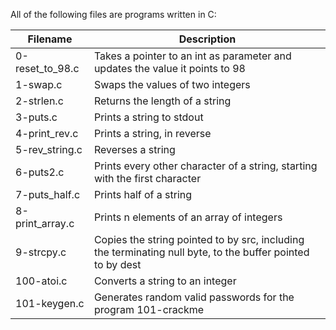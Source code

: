 All of the following files are programs written in C:



|Filename|	Description|
| -------- | ----------- |
|0-reset_to_98.c|	Takes a pointer to an int as parameter and updates the value it points to 98|
|1-swap.c|	Swaps the values of two integers|
|2-strlen.c|	Returns the length of a string|
|3-puts.c|	Prints a string to stdout|
|4-print_rev.c|	Prints a string, in reverse|
|5-rev_string.c|	Reverses a string|
|6-puts2.c|	Prints every other character of a string, starting with the first character|
|7-puts_half.c|	Prints half of a string|
|8-print_array.c|	Prints n elements of an array of integers|
|9-strcpy.c|	Copies the string pointed to by src, including the terminating null byte, to the buffer pointed to by dest|
100-atoi.c|	Converts a string to an integer|
|101-keygen.c|	Generates random valid passwords for the program 101-crackme|
